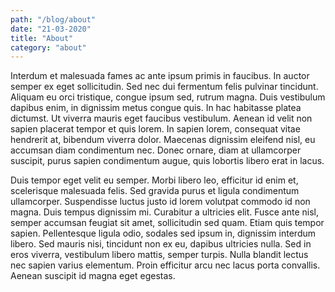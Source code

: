 ```yaml
---
path: "/blog/about"
date: "21-03-2020"
title: "About"
category: "about"
---
```

Interdum et malesuada fames ac ante ipsum primis in faucibus. In auctor semper ex eget sollicitudin. Sed nec dui fermentum felis pulvinar tincidunt. Aliquam eu orci tristique, congue ipsum sed, rutrum magna. Duis vestibulum dapibus enim, in dignissim metus congue quis. In hac habitasse platea dictumst. Ut viverra mauris eget faucibus vestibulum. Aenean id velit non sapien placerat tempor et quis lorem. In sapien lorem, consequat vitae hendrerit at, bibendum viverra dolor. Maecenas dignissim eleifend nisl, eu accumsan diam condimentum nec. Donec ornare, diam at ullamcorper suscipit, purus sapien condimentum augue, quis lobortis libero erat in lacus.

Duis tempor eget velit eu semper. Morbi libero leo, efficitur id enim et, scelerisque malesuada felis. Sed gravida purus et ligula condimentum ullamcorper. Suspendisse luctus justo id lorem volutpat commodo id non magna. Duis tempus dignissim mi. Curabitur a ultricies elit. Fusce ante nisl, semper accumsan feugiat sit amet, sollicitudin sed quam. Etiam quis tempor sapien. Pellentesque ligula odio, sodales sed ipsum in, dignissim interdum libero. Sed mauris nisi, tincidunt non ex eu, dapibus ultricies nulla. Sed in eros viverra, vestibulum libero mattis, semper turpis. Nulla blandit lectus nec sapien varius elementum. Proin efficitur arcu nec lacus porta convallis. Aenean suscipit id magna eget egestas.